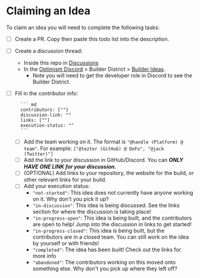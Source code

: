 # Claiming an Idea

To claim an idea you will need to complete the following tasks:

* [ ] Create a PR. Copy then paste this todo list into the description.
* [ ] Create a discussion thread:
    * Inside this repo in [Discussions](https://github.com/ethereum-optimism/ecosystem-contributions/discussions/categories/builds)
    * In the [Optimism Discord](https://discord.gg/optimism) > Builder District > [Builder Ideas](https://discord.gg/vejYbHWU). 
        * Note you will need to get the developer role in Discord to see the Builder District. 
* [ ] Fill in the contributor info:

        ``` md
        contributors: [""]
        discussion-link: ""
        links: [""]
        execution-status: ""
        ```
    * [ ] Add the team working on it. The format is `"@handle (Platform) @ team"`. 
        For example: `["@tezter (GitHub) @ DeFo", "@jack (Twitter)"]`
    * [ ] Add the link to your discussion in GitHub/Discord. You can _**ONLY HAVE ONE LINK for your discussion.**_
    * [ ] (OPTIONAL) Add links to your repository, the website for the build, or other relevant links for your build. 
    * [ ] Add your execution status:
        * `"not-started"`: This idea does not currently have anyone working on it. Why don't you pick it up?
        * `"in-discussion"`: This idea is being discussed. See the links section for where the discussion is taking place!
        * `"in-progress-open"`: This idea is being built, and the contributors are open to help! Jump into the discussion in links to get started!
        * `"in-progress-closed"`: This idea is being built, but the contributors are in a closed team. You can still work on the idea by yourself or with friends!
        * `"completed"`: The idea has been built! Check out the links for more info
        * `"abandoned"`: The contributors working on this moved onto something else. Why don't you pick up where they left off?
